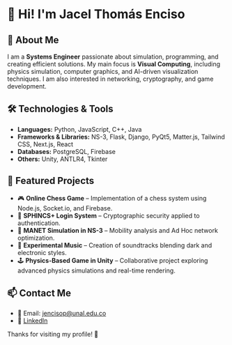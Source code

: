 # 👋 Hi! I'm Jacel Thomás Enciso

## 🚀 About Me
I am a **Systems Engineer** passionate about simulation, programming, and creating efficient solutions. My main focus is **Visual Computing**, including physics simulation, computer graphics, and AI-driven visualization techniques. I am also interested in networking, cryptography, and game development.

## 🛠️ Technologies & Tools
- **Languages:** Python, JavaScript, C++, Java
- **Frameworks & Libraries:** NS-3, Flask, Django, PyQt5, Matter.js, Tailwind CSS, Next.js, React
- **Databases:** PostgreSQL, Firebase
- **Others:** Unity, ANTLR4, Tkinter

## 📌 Featured Projects
- 🎮 **Online Chess Game** – Implementation of a chess system using Node.js, Socket.io, and Firebase.
- 🔐 **SPHINCS+ Login System** – Cryptographic security applied to authentication.
- 📡 **MANET Simulation in NS-3** – Mobility analysis and Ad Hoc network optimization.
- 🎼 **Experimental Music** – Creation of soundtracks blending dark and electronic styles.
- 🕹️ **Physics-Based Game in Unity** – Collaborative project exploring advanced physics simulations and real-time rendering.

## 📫 Contact Me
- 📧 Email: jencisop@unal.edu.co
- 🔗 [LinkedIn](jacel-thomás-enciso-pinzón-30b637297/)

Thanks for visiting my profile! 🚀
